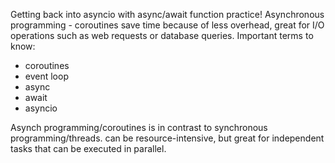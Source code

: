 Getting back into asyncio with async/await function practice!
Asynchronous programming - coroutines save time because of less overhead, great for I/O operations such as web requests or database queries. 
Important terms to know:
- coroutines
- event loop
- async
- await
- asyncio 

Asynch programming/coroutines is in contrast to synchronous programming/threads. can be resource-intensive, but great for independent tasks that can be executed in parallel.